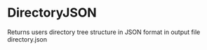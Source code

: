 # DirectoryJSON

Returns users directory tree structure in JSON format in output file directory.json
